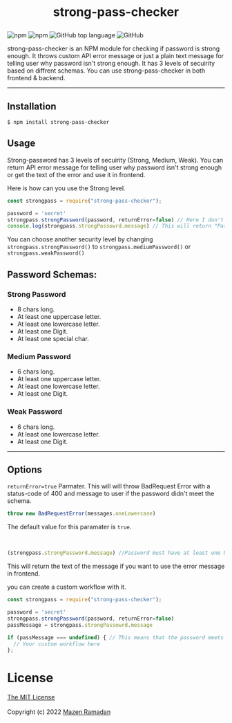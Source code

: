 # <p align="center"> strong-pass-checker</p>  

![npm](https://img.shields.io/npm/v/strong-pass-checker?color=green&label=version) ![npm](https://img.shields.io/npm/dt/strong-pass-checker) ![GitHub top language](https://img.shields.io/github/languages/top/mazen-r/strong-pass-checker?color=green) ![GitHub](https://img.shields.io/github/license/mazen-r/strong-pass-checker)

strong-pass-checker is an NPM module for checking if password is strong enough. 
It throws custom API error message or just a plain text message for telling user why password isn't strong enough. 
It has 3 levels of secuirity based on diffrent schemas. 
You can use strong-pass-checker in both frontend & backend.
  
------------------------------
## Installation

```
$ npm install strong-pass-checker
```  
## Usage  
Strong-password has 3 levels of secuirity (Strong, Medium, Weak). 
You can return API error message for telling user why password isn't strong enough or get the text of the error and use it in frontend.  

Here is how can you use the Strong level.
```js
const strongpass = require("strong-pass-checker");

password = 'secret'
strongpass.strongPassword(password, returnError=false) // Here I don't want to throw Error to user if password isn't strong.
console.log(strongpass.strongPassowrd.message) // This will return "Password must be at least 8 chars long".
```

You can choose another security level by changing  
```strongpass.strongPassword()``` to ```strongpass.mediumPassword()``` or ```strongpass.weakPassword()```  

## Password Schemas:  

### Strong Password
  - 8 chars long.
  - At least one uppercase letter.
  - At least one lowercase letter.
  - At least one Digit.
  - At least one special char.


### Medium Password
  - 6 chars long.
  - At least one uppercase letter.
  - At least one lowercase letter.
  - At least one Digit.


### Weak Password
  - 6 chars long.
  - At least one lowercase letter.
  - At least one Digit.
-------------------------------
## Options

```returnError=true``` Parmater. This will will throw BadRequest Error with a status-code of 400 and message to user if the password didn't meet the schema.
```js
throw new BadRequestError(messages.oneLowercase)
```
The default value for this paramater is ```true```.  

<br>  

```js
(strongpass.strongPassword.message) //Password must have at least one Uppercase letter
```  
This will return the text of the message if you want to use the error message in frontend.  

you can create a custom workflow with it.

```js
const strongpass = require("strong-pass-checker");

password = 'secret'
strongpass.strongPassword(password, returnError=false)
passMessage = strongpass.strongPassowrd.message

if (passMessage === undefined) { // This means that the password meets the schema with no errors
  // Your custom workflow here
};
````  

# License  

[The MIT License](https://opensource.org/licenses/MIT)  
<br>
Copyright (c) 2022 [Mazen Ramadan](https://github.com/mazen-r)
